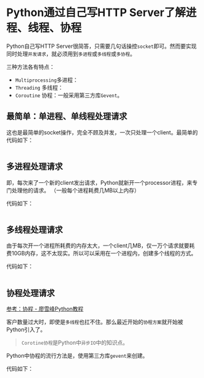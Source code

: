 # Python通过自己写HTTP Server了解进程、线程、协程

Python自己写HTTP Server很简答，只需要几句话操控`socket`即可。然而要实现同时处理`并发请求`，就必须用到`多进程`或`多线程`或`多协程`。

三种方法各有特点：
- `Multiprocessing`多进程：
- `Threading` 多线程：
- `Coroutine` 协程：一般采用第三方库`Gevent`。


## 最简单：单进程、单线程处理请求

这也是最简单的socket操作，完全不顾及并发，一次只处理一个client。最简单的代码如下：

```py

```

## 多进程处理请求

即，每次来了一个新的client发出请求，Python就新开一个processor进程，来专门处理他的请求。
（一般每个进程耗费几MB以上内存）

代码如下：
```py

```


## 多线程处理请求

由于每次开一个进程所耗费的内存太大，一个client几MB，仅一万个请求就要耗费10GB内存，这不太现实。所以可以采用在一个进程内，创建多个线程的方式。

代码如下：
```py

```

## 协程处理请求

[参考：协程 - 廖雪峰Python教程](https://www.liaoxuefeng.com/wiki/0014316089557264a6b348958f449949df42a6d3a2e542c000/001432090171191d05dae6e129940518d1d6cf6eeaaa969000)

客户数量过大时，即使是`多线程`也扛不住。那么最近开始的`协程方案`就开始被Python引入了。

> `Corotine协程`是Python中`异步IO`中的知识点。

Python中协程的流行方法是，使用第三方库`gevent`来创建。

代码如下：
```py

```